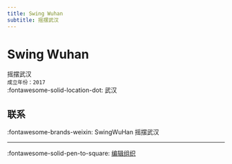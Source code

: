 ```yaml
---
title: Swing Wuhan
subtitle: 摇摆武汉
---
```


# Swing Wuhan

摇摆武汉  
`成立年份：2017`  
:fontawesome-solid-location-dot: 武汉  


## 联系

:fontawesome-brands-weixin: SwingWuHan 摇摆武汉  

---

:fontawesome-solid-pen-to-square: [编辑组织](https://github.com/swingdance/orgs/issues/new?assignees=&labels=update+org&projects=&template=03-update_entity.yml&title=Update%20Org%3A%20zh_CN%20%E2%80%A2%20Swing%20Wuhan&region=zh_CN&id=swing-wu-han&name=Swing%20Wuhan)
